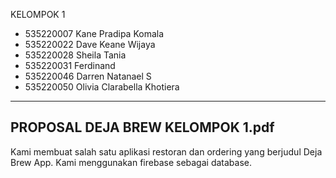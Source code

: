 KELOMPOK 1

- 535220007 Kane Pradipa Komala
- 535220022 Dave Keane Wijaya
- 535220028 Sheila Tania
- 535220031 Ferdinand
- 535220046 Darren Natanael S
- 535220050 Olivia Clarabella Khotiera

------------------------------------------
PROPOSAL DEJA BREW KELOMPOK 1.pdf
------------------------------------------

Kami membuat salah satu aplikasi restoran dan ordering yang berjudul Deja Brew App. Kami menggunakan firebase sebagai database.


